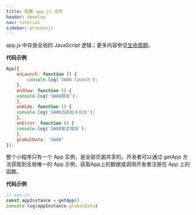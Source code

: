 ```yaml
---
title: 配置 app.js 文件
header: develop
nav: tutorial
sidebar: processjs
---
```




app.js 中存放全局的 JavaScript 逻辑；更多内容参见[生命周期](https://smartprogram.baidu.com/docs/develop/framework/process_life/)。

**代码示例**

```js
App({
    onLaunch: function () {
        console.log('SWAN launch');
    },
    onShow: function () {
	console.log('SWAN展现');
    },
    onHide: function () {
	console.log('SWAN当前处于后台');
    },
    onError: function () {
	console.log('SWAN发生错误');
    },
    globalData: 'SWAN'
});
```

整个小程序只有一个 App 实例，是全部页面共享的。开发者可以通过 getApp 方法获取到全局唯一的 App 示例，获取App上的数据或调用开发者注册在 App 上的函数。

**代码示例**

```js
// xxx.js
const appInstance = getApp()
console.log(appInstance.globalData)
```
